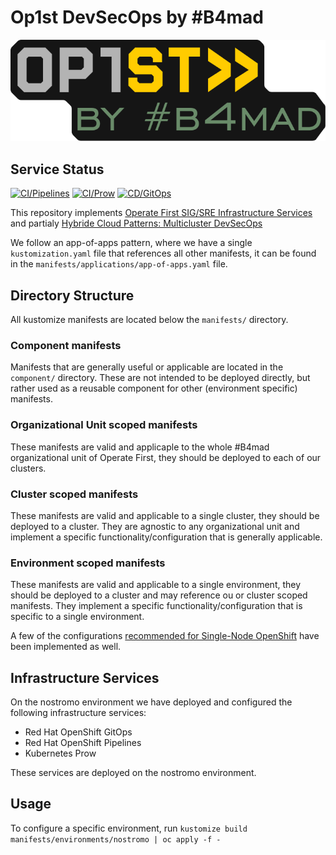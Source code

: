 # Op1st DevSecOps by #B4mad

![Op1st by #B4mad][op1stb4mad]

## Service Status

[![CI/Pipelines](https://openshift-gitops-server-openshift-gitops.apps.nostromo.erdgeschoss.b4mad.emea.operate-first.cloud/api/badge?name=tekton&revision=true)](https://openshift-gitops-server-openshift-gitops.apps.nostromo.erdgeschoss.b4mad.emea.operate-first.cloud/applications/tekton)
 [![CI/Prow](https://openshift-gitops-server-openshift-gitops.apps.nostromo.erdgeschoss.b4mad.emea.operate-first.cloud/api/badge?name=prow&revision=true)](https://openshift-gitops-server-openshift-gitops.apps.nostromo.erdgeschoss.b4mad.emea.operate-first.cloud/applications/prow)
 [![CD/GitOps](https://openshift-gitops-server-openshift-gitops.apps.nostromo.erdgeschoss.b4mad.emea.operate-first.cloud/api/badge?name=gitops&revision=true)](https://openshift-gitops-server-openshift-gitops.apps.nostromo.erdgeschoss.b4mad.emea.operate-first.cloud/applications/gitops)

This repository implements [Operate First SIG/SRE Infrastructure Services](https://github.com/operate-first/community/issues/251)
and partialy [Hybride Cloud Patterns: Multicluster DevSecOps](https://hybrid-cloud-patterns.io/patterns/devsecops/)

We follow an app-of-apps pattern, where we have a single `kustomization.yaml` file that references all other manifests,
it can be found in the `manifests/applications/app-of-apps.yaml` file.

## Directory Structure

All kustomize manifests are located below the `manifests/` directory.

### Component manifests

Manifests that are generally useful or applicable are located in the `component/` directory. These are not intended
to be deployed directly, but rather used as a reusable component for other (environment specific) manifests.

### Organizational Unit scoped manifests

These manifests are valid and applicaple to the whole #B4mad organizational unit of Operate First, they should be
deployed to each of our clusters.

### Cluster scoped manifests

These manifests are valid and applicable to a single cluster, they should be deployed to a cluster. They are agnostic
to any organizational unit and implement a specific functionality/configuration that is generally applicable.

### Environment scoped manifests

These manifests are valid and applicable to a single environment, they should be deployed to a cluster and may reference
ou or cluster scoped manifests. They implement a specific functionality/configuration that is specific to a single
environment.

A few of the configurations [recommended for Single-Node OpenShift](https://docs.openshift.com/container-platform/4.12/scalability_and_performance/ztp_far_edge/ztp-reference-cluster-configuration-for-vdu.html) have been implemented as well.

## Infrastructure Services

On the nostromo environment we have deployed and configured the following infrastructure services:

- Red Hat OpenShift GitOps
- Red Hat OpenShift Pipelines
- Kubernetes Prow

These services are deployed on the nostromo environment.

## Usage

To configure a specific environment, run `kustomize build manifests/environments/nostromo | oc apply -f -`

[op1stb4mad]: images/op1stb4mad.svg "Op1st by #B4mad"
